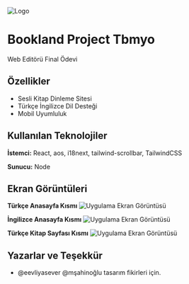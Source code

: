 
![Logo](https://img.imgyukle.com/2023/06/13/rLF0nA.png)

    
# Bookland Project Tbmyo 

Web Editörü Final Ödevi






## Özellikler

- Sesli Kitap Dinleme Sitesi
- Türkçe İngilizce Dil Desteği
- Mobil Uyumluluk

  
## Kullanılan Teknolojiler

**İstemci:** React, aos, i18next, tailwind-scrollbar, TailwindCSS

**Sunucu:** Node

  
## Ekran Görüntüleri

**Türkçe Anasayfa Kısmı**
![Uygulama Ekran Görüntüsü](https://img.imgyukle.com/2023/06/13/rLZRLM.png)

**İngilizce Anasayfa Kısmı**
![Uygulama Ekran Görüntüsü](https://img.imgyukle.com/2023/06/13/rLZSrU.png)
  
**Türkçe Kitap Sayfası Kısmı**
 ![Uygulama Ekran Görüntüsü](https://img.imgyukle.com/2023/06/13/rLZuhH.png) 
## Yazarlar ve Teşekkür

- @eevliyasever @mşahinoğlu tasarım fikirleri için.

  
